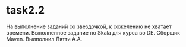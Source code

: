 # task2.2
На выполнение заданий со звездочкой, к сожелению не хватает времени.
Выполненное задание по Skala для курса во DE. Сборщик Maven.
Вылполнил Лятти А.А.

